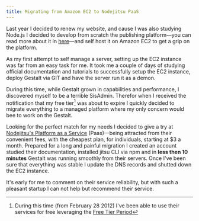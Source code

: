 ```yaml
---
title: Migrating from Amazon EC2 to Nodejitsu PaaS
---
```

Last year I decided to renew my website, and cause I was also studying Node.js I decided to develop from scratch the publishing platform—you can read more about it in [here](http://federicoweber.com/gestaltapp/20120625-142551-pi-3-introducinggestalt)—and self host it on Amazon EC2 to get a grip on the platform. 

As my first attempt to self manage a server, setting up the EC2 instance was far from an easy task for me. It took me a couple of days of studying official documentation and tutorials to successfully setup the EC2 instance, deploy Gestalt via GIT and have the server run it as a demon. 

During this time, while Gestalt grown in capabilities and performance, I discovered myself to be a terrible SisAdmin. Therefor when I received the notification that my free tier[^1] was about to expire I quickly decided to migrate everything to a managed platform where my only concern would bee to work on the Gestalt.

Looking for the perfect match for my needs I decided to give a try at [Nodejitsu's Platform as a Service](http://nodejitsu.com/paas.html) (Paas)—being attracted from their convenient fees, with the cheapest plan, for individuals, starting at $3 a month. 
Prepared for a long and painful migration I created an account studied their documentation, installed jitsu CLI via npm and in **less then 10 minutes** Gestalt was running smoothly from their servers. Once I've been sure that everything was stable I update the DNS records and shutted down  the EC2 instance.

It's early for me to comment on their service reliability, but with such a pleasant startup I can not help but recommend their service.


[^1]:During this time (from February 28 2012) I've been able to use their services for free leveraging the [Free Tier Period](http://aws.amazon.com/free/faqs/) 
